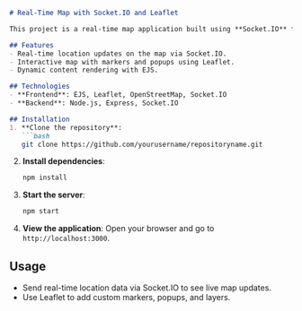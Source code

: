 

```markdown
# Real-Time Map with Socket.IO and Leaflet

This project is a real-time map application built using **Socket.IO** for real-time data communication and **Leaflet** with **OpenStreetMap** for map rendering. The frontend is powered by **EJS** templating, allowing dynamic updates and interactive features.

## Features
- Real-time location updates on the map via Socket.IO.
- Interactive map with markers and popups using Leaflet.
- Dynamic content rendering with EJS.

## Technologies
- **Frontend**: EJS, Leaflet, OpenStreetMap, Socket.IO
- **Backend**: Node.js, Express, Socket.IO

## Installation
1. **Clone the repository**:
   ```bash
   git clone https://github.com/yourusername/repositoryname.git
   ```
2. **Install dependencies**:
   ```bash
   npm install
   ```
3. **Start the server**:
   ```bash
   npm start
   ```
4. **View the application**:
   Open your browser and go to `http://localhost:3000`.

## Usage
- Send real-time location data via Socket.IO to see live map updates.
- Use Leaflet to add custom markers, popups, and layers.


```

